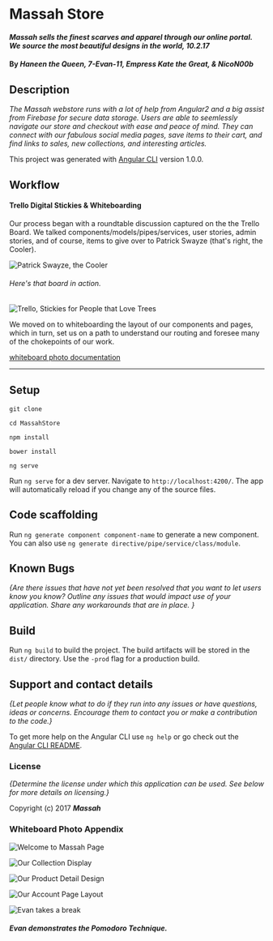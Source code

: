 # Massah Store

#### _Massah sells the finest scarves and apparel through our online portal. We source the most beautiful designs in the world, 10.2.17_

#### By _**Haneen the Queen, 7-Evan-11, Empress Kate the Great, & NicoN00b**_

## Description

_The Massah webstore runs with a lot of help from Angular2 and a big assist from Firebase for secure data storage.  Users are able to seemlessly navigate our store and checkout with ease and peace of mind.  They can connect with our fabulous social media pages, save items to their cart, and find links to sales, new collections, and interesting articles._


This project was generated with [Angular CLI](https://github.com/angular/angular-cli) version 1.0.0.

## Workflow

#### Trello Digital Stickies & Whiteboarding

Our process began with a roundtable discussion captured on the the Trello Board.  We talked components/models/pipes/services, user stories, admin stories, and of course, items to give over to Patrick Swayze (that's right, the Cooler).

![Patrick Swayze, the Cooler](src/resources/imgs/swayze.jpg)

###### Here's that board in action.

![Trello, Stickies for People that Love Trees](src/resources/imgs/trello.png)

We moved on to whiteboarding the layout of our components and pages, which in turn, set us on a path to understand our routing and foresee many of the chokepoints of our work.

[whiteboard photo documentation](#whiteboard-photo-appendix)



***
## Setup

```console
git clone
```
```console
cd MassahStore
```
```console
npm install
```
```console
bower install
```
```console
ng serve
```

Run `ng serve` for a dev server. Navigate to `http://localhost:4200/`. The app will automatically reload if you change any of the source files.

## Code scaffolding

Run `ng generate component component-name` to generate a new component. You can also use `ng generate directive/pipe/service/class/module`.

## Known Bugs

_{Are there issues that have not yet been resolved that you want to let users know you know?  Outline any issues that would impact use of your application.  Share any workarounds that are in place. }_

## Build

Run `ng build` to build the project. The build artifacts will be stored in the `dist/` directory. Use the `-prod` flag for a production build.

## Support and contact details

_{Let people know what to do if they run into any issues or have questions, ideas or concerns.  Encourage them to contact you or make a contribution to the code.}_

To get more help on the Angular CLI use `ng help` or go check out the [Angular CLI README](https://github.com/angular/angular-cli/blob/master/README.md).

### License

*{Determine the license under which this application can be used.  See below for more details on licensing.}*

Copyright (c) 2017 **_Massah_**


### Whiteboard Photo Appendix

![Welcome to Massah Page](src/resources/imgs/welcome.jpg)

![Our Collection Display](src/resources/imgs/collection.jpg)

![Our Product Detail Design](src/resources/imgs/detail.jpg)

![Our Account Page Layout](src/resources/imgs/account.jpg)

![Evan takes a break](src/resources/imgs/evan.jpg)
##### Evan demonstrates the Pomodoro Technique.
